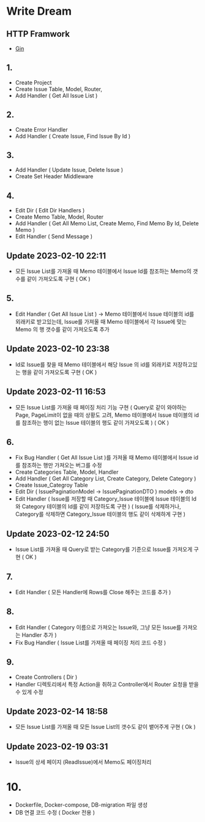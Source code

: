 # Write Dream

## HTTP Framwork

- <a href="https://gin-gonic.com/docs/">Gin</a>

## 1.

- Create Project
- Create Issue Table, Model, Router,
- Add Handler ( Get All Issue List )

## 2.

- Create Error Handler
- Add Handler ( Create Issue, Find Issue By Id )

## 3.

- Add Handler ( Update Issue, Delete Issue )
- Create Set Header Middleware

## 4.

- Edit Dir ( Edit Dir Handlers )
- Create Memo Table, Model, Router
- Add Handler ( Get All Memo List, Create Memo, Find Memo By Id, Delete Memo )
- Edit Handler ( Send Message )

## Update 2023-02-10 22:11

- 모든 Issue List를 가져올 때 Memo 테이블에서 Issue Id를 참조하는 Memo의 갯수를 같이 가져오도록 구현 ( OK )

## 5.

- Edit Handler ( Get All Issue List ) -> Memo 테이블에서 Issue 테이블의 id를 외래키로 받고있는데, Issue를 가져올 때 Memo 테이블에서 각 Issue에 맞는 Memo 의 행 갯수를 같이 가져오도록 추가

## Update 2023-02-10 23:38

- Id로 Issue를 찾을 때 Memo 테이블에서 해당 Issue 의 id를 외래키로 저장하고있는 행을 같이 가져오도록 구현 ( OK )

## Update 2023-02-11 16:53

- 모든 Issue List를 가져올 때 페이징 처리 기능 구현 ( Query로 같이 와야하는 Page, PageLimit이 없을 때의 상황도 고려, Memo 테이블에서 Issue 테이블의 id를 참조하는 행이 없는 Issue 테이블의 행도 같이 가져오도록 ) ( OK )

## 6.

- Fix Bug Handler ( Get All Issue List )를 가져올 때 Memo 테이블에서 Issue id를 참조하는 행만 가져오는 버그를 수정
- Create Categories Table, Model, Handler
- Add Handler ( Get All Category List, Create Category, Delete Category )
- Create Issue_Categroy Table
- Edit Dir ( IssuePaginationModel -> IssuePaginationDTO ) models -> dto
- Edit Handler ( Issue를 저장할 때 Category_Issue 테이블에 Issue 테이블의 Id와 Category 테이블의 Id를 같이 저장하도록 구현 ) ( Issue를 삭제하거나, Category를 삭제하면 Category_Issue 테이블의 행도 같이 삭제하게 구현 )

## Update 2023-02-12 24:50

- Issue List를 가져올 때 Query로 받는 Category를 기준으로 Issue를 가져오게 구현 ( OK )

## 7.

- Edit Handler ( 모든 Handler에 Rows를 Close 해주는 코드를 추가 )

## 8.

- Edit Handler ( Category 이름으로 가져오는 Issue와, 그냥 모든 Issue를 가져오는 Handler 추가 )
- Fix Bug Handler ( Issue List를 가져올 때 페이징 처리 코드 수정 )

## 9.

- Create Controllers ( Dir )
- Handler 디렉토리에서 특정 Action을 취하고 Controller에서 Router 요청을 받을 수 있게 수정

## Update 2023-02-14 18:58

- 모든 Issue List를 가져올 때 모든 Issue List의 갯수도 같이 뱉어주게 구현 ( Ok )

## Update 2023-02-19 03:31

- Issue의 상세 페이지 (ReadIssue)에서 Memo도 페이징처리

# 10.

- Dockerfile, Docker-compose, DB-migration 파일 생성
- DB 연결 코드 수정 ( Docker 전용 )
